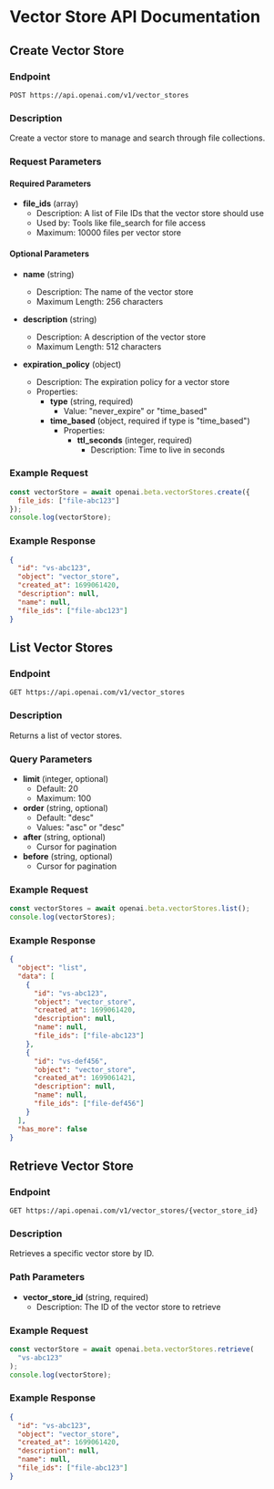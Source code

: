 # Vector Store API Documentation

## Create Vector Store
### Endpoint
```
POST https://api.openai.com/v1/vector_stores
```

### Description
Create a vector store to manage and search through file collections.

### Request Parameters

#### Required Parameters
- **file_ids** (array)
  - Description: A list of File IDs that the vector store should use
  - Used by: Tools like file_search for file access
  - Maximum: 10000 files per vector store

#### Optional Parameters
- **name** (string)
  - Description: The name of the vector store
  - Maximum Length: 256 characters

- **description** (string)
  - Description: A description of the vector store
  - Maximum Length: 512 characters

- **expiration_policy** (object)
  - Description: The expiration policy for a vector store
  - Properties:
    - **type** (string, required)
      - Value: "never_expire" or "time_based"
    - **time_based** (object, required if type is "time_based")
      - Properties:
        - **ttl_seconds** (integer, required)
          - Description: Time to live in seconds

### Example Request
```javascript
const vectorStore = await openai.beta.vectorStores.create({
  file_ids: ["file-abc123"]
});
console.log(vectorStore);
```

### Example Response
```json
{
  "id": "vs-abc123",
  "object": "vector_store",
  "created_at": 1699061420,
  "description": null,
  "name": null,
  "file_ids": ["file-abc123"]
}
```

## List Vector Stores
### Endpoint
```
GET https://api.openai.com/v1/vector_stores
```

### Description
Returns a list of vector stores.

### Query Parameters
- **limit** (integer, optional)
  - Default: 20
  - Maximum: 100
- **order** (string, optional)
  - Default: "desc"
  - Values: "asc" or "desc"
- **after** (string, optional)
  - Cursor for pagination
- **before** (string, optional)
  - Cursor for pagination

### Example Request
```javascript
const vectorStores = await openai.beta.vectorStores.list();
console.log(vectorStores);
```

### Example Response
```json
{
  "object": "list",
  "data": [
    {
      "id": "vs-abc123",
      "object": "vector_store",
      "created_at": 1699061420,
      "description": null,
      "name": null,
      "file_ids": ["file-abc123"]
    },
    {
      "id": "vs-def456",
      "object": "vector_store",
      "created_at": 1699061421,
      "description": null,
      "name": null,
      "file_ids": ["file-def456"]
    }
  ],
  "has_more": false
}
```

## Retrieve Vector Store
### Endpoint
```
GET https://api.openai.com/v1/vector_stores/{vector_store_id}
```

### Description
Retrieves a specific vector store by ID.

### Path Parameters
- **vector_store_id** (string, required)
  - Description: The ID of the vector store to retrieve

### Example Request
```javascript
const vectorStore = await openai.beta.vectorStores.retrieve(
  "vs-abc123"
);
console.log(vectorStore);
```

### Example Response
```json
{
  "id": "vs-abc123",
  "object": "vector_store",
  "created_at": 1699061420,
  "description": null,
  "name": null,
  "file_ids": ["file-abc123"]
}